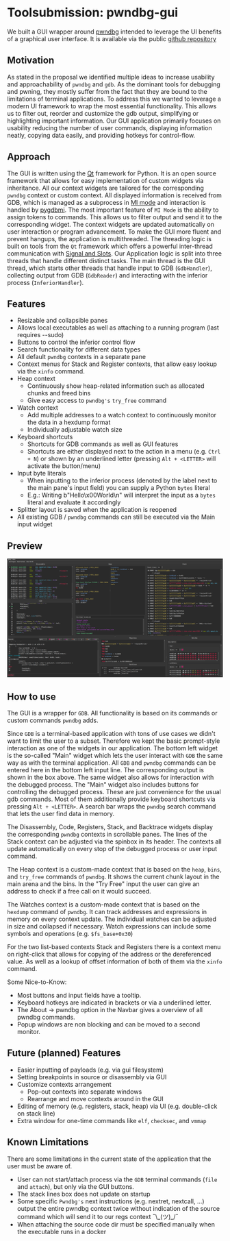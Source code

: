 # Toolsubmission: pwndbg-gui

We built a GUI wrapper around [pwndbg](https://github.com/pwndbg/pwndbg) intended to leverage the UI benefits of a graphical user interface. It is available via the public [github repository](https://github.com/AlEscher/pwndbg-gui)


## Motivation

As stated in the proposal we identified multiple ideas to increase usability and approachability of `pwndbg` and `gdb`. As the dominant tools for debugging and pwning, they mostly suffer from the fact that they are bound to the limitations of terminal applications. To address this we wanted to leverage a modern UI framework to wrap the most essential functionality. This allows us to filter out, reorder and customize the gdb output, simplifying or highlighting important information. Our GUI application primarily focuses on usability reducing the number of user commands, displaying information neatly, copying data easily, and providing hotkeys for control-flow.    


## Approach

The GUI is written using the [Qt](https://doc.qt.io/qtforpython-6/) framework for Python. It is an open source framework that allows for easy implementation of custom widgets via inheritance. All our context widgets are tailored for the corresponding `pwndbg` context or custom context. 
All displayed information is received from GDB, which is managed as a subprocess in [MI mode](https://ftp.gnu.org/old-gnu/Manuals/gdb/html_chapter/gdb_22.html) and interaction is handled by [pygdbmi](https://pypi.org/project/pygdbmi/). The most important feature of `MI Mode` is the ability to assign tokens to commands. This allows us to filter output and send it to the corresponding widget. The context widgets are updated automatically on user interaction or program advancement.
To make the GUI more fluent and prevent hangups, the application is multithreaded. The threading logic is built on tools from the `Qt` framework which offers a powerful inter-thread communication with [Signal and Slots](https://doc.qt.io/qt-6/signalsandslots.html).
Our Application logic is split into three threads that handle different distinct tasks.
The main thread is the GUI thread, which starts other threads that handle input to GDB (`GdbHandler`), collecting output from GDB (`GdbReader`) and interacting with the inferior process (`InferiorHandler`).


## Features

- Resizable and collapsible panes
- Allows local executables as well as attaching to a running program (last requires --sudo)
- Buttons to control the inferior control flow
- Search functionality for different data types
- All default `pwndbg` contexts in a separate pane
- Context menus for Stack and Register contexts, that allow easy lookup via the `xinfo` command.
- Heap context
  - Continuously show heap-related information such as allocated chunks and freed bins
  - Give easy access to `pwndbg's` `try_free` command
- Watch context
  - Add multiple addresses to a watch context to continuously monitor the data in a hexdump format
  - Individually adjustable watch size 
- Keyboard shortcuts
  - Shortcuts for GDB commands as well as GUI features
  - Shortcuts are either displayed next to the action in a menu (e.g. `Ctrl + N`) or shown by an underlined letter (pressing `Alt + <LETTER>` will activate the button/menu)
- Input byte literals
  - When inputting to the inferior process (denoted by the label next to the main pane's input field) you can supply a Python `bytes` literal
  - E.g.: Writing b"Hello\x00World\n" will interpret the input as a `bytes` literal and evaluate it accordingly
- Splitter layout is saved when the application is reopened
- All existing GDB / `pwndbg` commands can still be executed via the Main input widget

## Preview

![Overview Running](./screenshots/OverviewRunning.png)


## How to use
The GUI is a wrapper for `GDB`. All functionality is based on its commands or custom commands `pwndbg` adds.

Since `GDB` is a terminal-based application with tons of use cases we didn't want to limit the user to a subset. Therefore we kept the basic prompt-style interaction as one of the widgets in our application. The bottom left widget is the so-called "Main" widget which lets the user interact with `GDB` the same way as with the terminal application. All `GDB` and `pwndbg` commands can be entered here in the bottom left input line. The corresponding output is shown in the box above. The same widget also allows for interaction with the debugged process. The "Main" widget also includes buttons for controlling the debugged process. These are just convenience for the usual gdb commands. Most of them additionally provide keyboard shortcuts via pressing `Alt + <LETTER>`. A search bar wraps the `pwndbg` search command that lets the user find data in memory.

The Disassembly, Code, Registers, Stack, and Backtrace widgets display the corresponding `pwndbg` contexts in scrollable panes. The lines of the Stack context can be adjusted via the spinbox in its header. The contexts all update automatically on every stop of the debugged process or user input command.

The Heap context is a custom-made context that is based on the `heap`, `bins`, and `try_free` commands of `pwndbg`. It shows the current chunk layout in the main arena and the bins. In the "Try Free" input the user can give an address to check if a free call on it would succeed.

The Watches context is a custom-made context that is based on the `hexdump` command of `pwndbg`. It can track addresses and expressions in memory on every context update. The individual watches can be adjusted in size and collapsed if necessary. Watch expressions can include some symbols and operations (e.g. `$fs_base+0x30`)

For the two list-based contexts Stack and Registers there is a context menu on right-click that allows for copying of the address or the dereferenced value. As well as a lookup of offset information of both of them via the `xinfo` command.

Some Nice-to-Know:
- Most buttons and input fields have a tooltip. 
- Keyboard hotkeys are indicated in brackets or via a underlined letter. 
- The About -> pwndbg option in the Navbar gives a overview of all pwndbg commands. 
- Popup windows are non blocking and can be moved to a second monitor.

## Future (planned) Features
- Easier inputting of payloads (e.g. via gui filesystem)
- Setting breakpoints in source or disassembly via GUI
- Customize contexts arrangement
  - Pop-out contexts into separate windows
  - Rearrange and move contexts around in the GUI
- Editing of memory (e.g. registers, stack, heap) via UI (e.g. double-click on stack line)
- Extra window for one-time commands like `elf`, `checksec`, and `vmmap`


## Known Limitations
There are some limitations in the current state of the application that the user must be aware of. 
- User can not start/attach process via the `GDB` terminal commands (`file` and `attach`), but only via the GUI buttons.
- The stack lines box does not update on startup
- Some specific `Pwndbg's` next instructions (e.g. nextret, nextcall, ...) output the entire pwndbg context twice without indication of the source command which will send it to our regs context  ¯\\\_(ツ)\_/¯
- When attaching the source code dir must be specified manually when the executable runs in a docker

